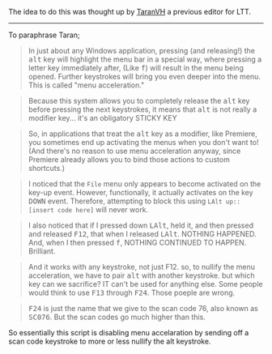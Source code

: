 The idea to do this was thought up by [TaranVH](https://github.com/TaranVH/2nd-keyboard) a previous editor for LTT.
***
To paraphrase Taran;

> In just about any Windows application, pressing (and releasing!) the <kbd>alt</kbd> key will highlight the menu bar in a special way, where pressing a letter key immediately after, (Like <kbd>f</kbd>) will result in the menu being opened. Further keystrokes will bring you even deeper into the menu. This is called "menu acceleration."

> Because this system allows you to completely release the <kbd>alt</kbd> key before pressing the next keystrokes, it means that <kbd>alt</kbd> is not really a modifier key... it's an obligatory STICKY KEY

> So, in applications that treat the <kbd>alt</kbd> key as a modifier, like Premiere, you sometimes end up activating the menus when you don't want to! (And there's no reason to use menu acceleration anyway, since Premiere already allows you to bind those actions to custom shortcuts.)

> I noticed that the `File` menu only appears to become activated on the key-up event. However, functionally, it actually activates on the key <kbd>DOWN</kbd> event. Therefore, attempting to block this using `LAlt up::[insert code here]` will never work.

> I also noticed that if I pressed down <kbd>LAlt</kbd>, held it, and then pressed and released <kbd>F12</kbd>, that when I released <kbd>LAlt</kbd>. NOTHING HAPPENED. And, when I then pressed <kbd>f</kbd>, NOTHING CONTINUED TO HAPPEN. Brilliant.

> And it works with any keystroke, not just F12. so, to nullify the menu acceleration, we have to pair <kbd>alt</kbd> with another keystroke. but which key can we sacrifice? IT can't be used for anything else. Some people would think to use <kbd>F13</kbd> through <kbd>F24</kbd>. Those poeple are wrong.

> <kbd>F24</kbd> is just the name that we give to the scan code 76, also known as <kbd>SC076</kbd>. But the scan codes go much higher than this.

So essentially this script is disabling menu accelaration by sending off a scan code keystroke to more or less nullify the alt keystroke.
